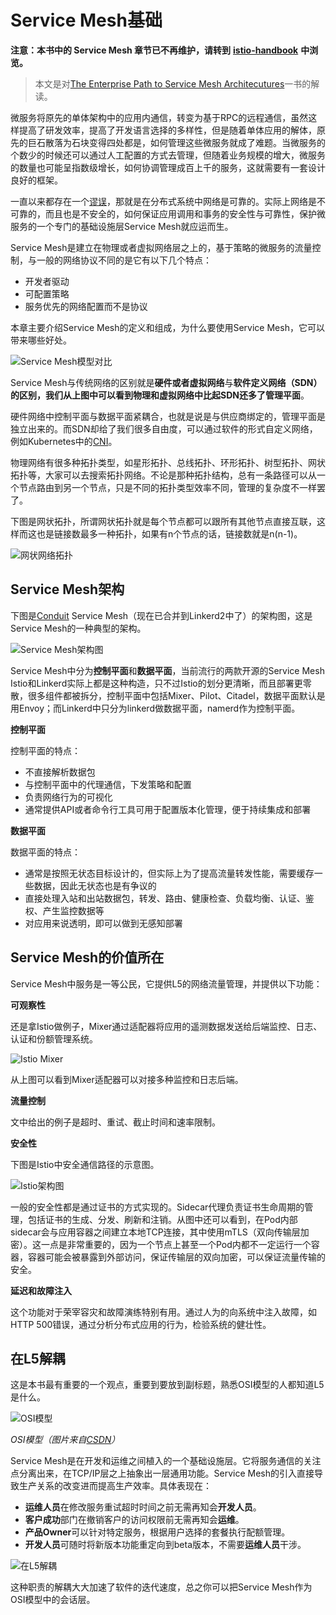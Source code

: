 # Service Mesh基础

**注意：本书中的 Service Mesh 章节已不再维护，请转到** [**istio-handbook**](https://jimmysong.io/istio-handbook) **中浏览。**

> 本文是对[The Enterprise Path to Service Mesh Architecutures](https://www.nginx.com/resources/library/the-enterprise-path-to-service-mesh-architectures/)一书的解读。

微服务将原先的单体架构中的应用内通信，转变为基于RPC的远程通信，虽然这样提高了研发效率，提高了开发语言选择的多样性，但是随着单体应用的解体，原先的巨石散落为石块变得四处都是，如何管理这些微服务就成了难题。当微服务的个数少的时候还可以通过人工配置的方式去管理，但随着业务规模的增大，微服务的数量也可能呈指数级增长，如何协调管理成百上千的服务，这就需要有一套设计良好的框架。

一直以来都存在一个[谬误](https://en.wikipedia.org/wiki/Fallacies_of_distributed_computing)，那就是在分布式系统中网络是可靠的。实际上网络是不可靠的，而且也是不安全的，如何保证应用调用和事务的安全性与可靠性，保护微服务的一个专门的基础设施层Service Mesh就应运而生。

Service Mesh是建立在物理或者虚拟网络层之上的，基于策略的微服务的流量控制，与一般的网络协议不同的是它有以下几个特点：

* 开发者驱动
* 可配置策略
* 服务优先的网络配置而不是协议

本章主要介绍Service Mesh的定义和组成，为什么要使用Service Mesh，它可以带来哪些好处。

![Service Mesh&#x6A21;&#x578B;&#x5BF9;&#x6BD4;](https://ws1.sinaimg.cn/large/0069RVTdly1fuafvbnuc7j310a0oqdm9.jpg)

Service Mesh与传统网络的区别就是**硬件或者虚拟网络**与**软件定义网络（SDN）**的区别，我们从上图中可以看到物理和虚拟网络中比起SDN还多了**管理平面**。

硬件网络中控制平面与数据平面紧耦合，也就是说是与供应商绑定的，管理平面是独立出来的。而SDN却给了我们很多自由度，可以通过软件的形式自定义网络，例如Kubernetes中的[CNI](https://jimmysong.io/kubernetes-handbook/concepts/cni.html)。

物理网络有很多种拓扑类型，如星形拓扑、总线拓扑、环形拓扑、树型拓扑、网状拓扑等，大家可以去搜索拓扑网络。不论是那种拓扑结构，总有一条路径可以从一个节点路由到另一个节点，只是不同的拓扑类型效率不同，管理的复杂度不一样罢了。

下图是网状拓扑，所谓网状拓扑就是每个节点都可以跟所有其他节点直接互联，这样而这也是链接数最多一种拓扑，如果有n个节点的话，链接数就是n\(n-1\)。

![&#x7F51;&#x72B6;&#x7F51;&#x7EDC;&#x62D3;&#x6251;](https://ws1.sinaimg.cn/large/0069RVTdly1fuaie8jan8j310a0kitem.jpg)

## Service Mesh架构

下图是[Conduit](https://condiut.io) Service Mesh（现在已合并到Linkerd2中了）的架构图，这是Service Mesh的一种典型的架构。

![Service Mesh&#x67B6;&#x6784;&#x56FE;](https://ws2.sinaimg.cn/large/0069RVTdly1fuail4d24jj31080rkgr7.jpg)

Service Mesh中分为**控制平面**和**数据平面**，当前流行的两款开源的Service Mesh Istio和Linkerd实际上都是这种构造，只不过Istio的划分更清晰，而且部署更零散，很多组件都被拆分，控制平面中包括Mixer、Pilot、Citadel，数据平面默认是用Envoy；而Linkerd中只分为linkerd做数据平面，namerd作为控制平面。

**控制平面**

控制平面的特点：

* 不直接解析数据包
* 与控制平面中的代理通信，下发策略和配置
* 负责网络行为的可视化
* 通常提供API或者命令行工具可用于配置版本化管理，便于持续集成和部署

**数据平面**

数据平面的特点：

* 通常是按照无状态目标设计的，但实际上为了提高流量转发性能，需要缓存一些数据，因此无状态也是有争议的
* 直接处理入站和出站数据包，转发、路由、健康检查、负载均衡、认证、鉴权、产生监控数据等
* 对应用来说透明，即可以做到无感知部署

## Service Mesh的价值所在

Service Mesh中服务是一等公民，它提供L5的网络流量管理，并提供以下功能：

**可观察性**

还是拿Istio做例子，Mixer通过适配器将应用的遥测数据发送给后端监控、日志、认证和份额管理系统。

![Istio Mixer](https://ws1.sinaimg.cn/large/0069RVTdly1fuam4ln45jj30yu0o6wkc.jpg)

从上图可以看到Mixer适配器可以对接多种监控和日志后端。

**流量控制**

文中给出的例子是超时、重试、截止时间和速率限制。

**安全性**

下图是Istio中安全通信路径的示意图。

![Istio&#x67B6;&#x6784;&#x56FE;](https://ws3.sinaimg.cn/large/0069RVTdly1fuamvq97cuj30yu0wg7cr.jpg)

一般的安全性都是通过证书的方式实现的。Sidecar代理负责证书生命周期的管理，包括证书的生成、分发、刷新和注销。从图中还可以看到，在Pod内部sidecar会与应用容器之间建立本地TCP连接，其中使用mTLS（双向传输层加密）。这一点是非常重要的，因为一个节点上甚至一个Pod内都不一定运行一个容器，容器可能会被暴露到外部访问，保证传输层的双向加密，可以保证流量传输的安全。

**延迟和故障注入**

这个功能对于荣宰容灾和故障演练特别有用。通过人为的向系统中注入故障，如HTTP 500错误，通过分析分布式应用的行为，检验系统的健壮性。

## 在L5解耦

这是本书最有重要的一个观点，重要到要放到副标题，熟悉OSI模型的人都知道L5是什么。

![OSI&#x6A21;&#x578B;](https://ws3.sinaimg.cn/large/0069RVTdly1fuanez4qbtj30v4183n7p.jpg)

_OSI模型（图片来自_[_CSDN_](https://blog.csdn.net/yaopeng_2005/article/details/7064869)_）_

Service Mesh是在开发和运维之间植入的一个基础设施层。它将服务通信的关注点分离出来，在TCP/IP层之上抽象出一层通用功能。Service Mesh的引入直接导致生产关系的改变进而提高生产效率。具体表现在：

* **运维人员**在修改服务重试超时时间之前无需再知会**开发人员**。
* **客户成功**部门在撤销客户的访问权限前无需再知会**运维**。
* **产品Owner**可以针对特定服务，根据用户选择的套餐执行配额管理。
* **开发人员**可随时将新版本功能重定向到beta版本，不需要**运维人员**干涉。

![&#x5728;L5&#x89E3;&#x8026;](https://ws3.sinaimg.cn/large/006tNbRwly1fubfiiryirj30w20ayjui.jpg)

这种职责的解耦大大加速了软件的迭代速度，总之你可以把Service Mesh作为OSI模型中的会话层。

